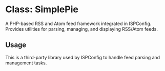 # Class: SimplePie

A PHP-based RSS and Atom feed framework integrated in ISPConfig. Provides utilities for parsing, managing, and displaying RSS/Atom feeds.

## Usage
This is a third-party library used by ISPConfig to handle feed parsing and management tasks.
